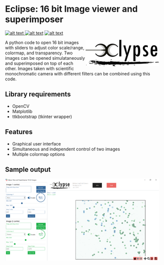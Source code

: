 # Eclipse: 16 bit Image viewer and superimposer

<p float="left">
<a href = "https://github.com/zaman13/16-bit-TIF-image-viewer/tree/main/Codes"> <img src="https://img.shields.io/badge/Language-Python-blue" alt="alt text"> </a>
<a href = "https://github.com/zaman13/16-bit-TIF-image-viewer/blob/main/LICENSE"> <img src="https://img.shields.io/github/license/zaman13/Poisson-solver-2D" alt="alt text"></a>
<a href = "https://github.com/zaman13/16-bit-TIF-image-viewer/tree/main/Codes"> <img src="https://img.shields.io/badge/version-0.11-red" alt="alt text"> </a>
</p>

<p>
  <img align = "right" src="https://github.com/zaman13/16-bit-TIF-image-viewer/blob/main/Codes/Beta%20versions/ec_logo_90px.png"  width = "240" />


A python code to open 16 bit images with sliders to adjust color scale/range, colormap, and transparency. Two images can be opened simulataneously and superimposed on top of each other. Images taken with scientific monochromatic camera with different filters can be combined using this code.   

</p>




## Library requirements
- OpenCV
- Matplotlib
- ttkbootstrap (tkinter wrapper)

## Features
- Graphical user interface
- Simultaneous and independent control of two images
- Multiple colormap options

## Sample output
<p>
   <img align = "left" src="https://github.com/zaman13/16-bit-TIF-image-viewer/blob/main/Sample%20output/gui_1.png"  width = "800" />

</p>
   
